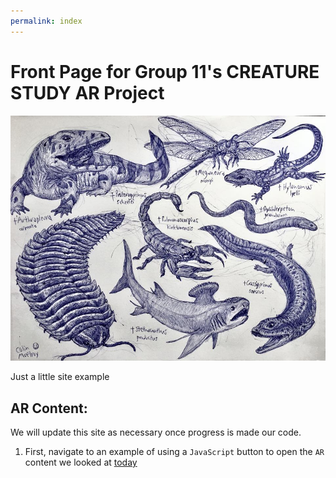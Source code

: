 ```yaml
---
permalink: index
---
```


# Front Page for Group 11's CREATURE STUDY AR Project

![img](images/carboniferous_animals_possibilities.jpg)

Just a little site example

## AR Content:

We will update this site as necessary once progress is made our code.

1. First, navigate to an example of using a `JavaScript` button to open the `AR` content we looked at [today](website/pages/index-1.html)
